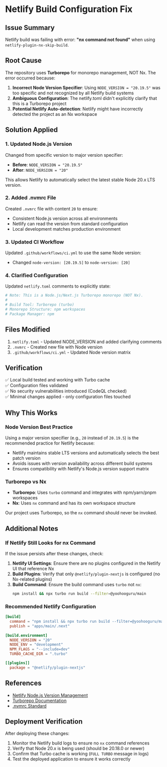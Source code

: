 # Netlify Build Configuration Fix

## Issue Summary
Netlify build was failing with error: **"nx command not found"** when using `netlify-plugin-nx-skip-build`.

## Root Cause
The repository uses **Turborepo** for monorepo management, NOT Nx. The error occurred because:

1. **Incorrect Node Version Specifier**: Using `NODE_VERSION = "20.19.5"` was too specific and not recognized by all Netlify build systems
2. **Ambiguous Configuration**: The netlify.toml didn't explicitly clarify that this is a Turborepo project
3. **Potential Netlify Auto-detection**: Netlify might have incorrectly detected the project as an Nx workspace

## Solution Applied

### 1. Updated Node.js Version
Changed from specific version to major version specifier:
- **Before**: `NODE_VERSION = "20.19.5"`
- **After**: `NODE_VERSION = "20"`

This allows Netlify to automatically select the latest stable Node 20.x LTS version.

### 2. Added .nvmrc File
Created `.nvmrc` file with content `20` to ensure:
- Consistent Node.js version across all environments
- Netlify can read the version from standard configuration
- Local development matches production environment

### 3. Updated CI Workflow
Updated `.github/workflows/ci.yml` to use the same Node version:
- Changed `node-version: [20.19.5]` to `node-version: [20]`

### 4. Clarified Configuration
Updated `netlify.toml` comments to explicitly state:
```toml
# Note: This is a Node.js/Next.js Turborepo monorepo (NOT Nx).
#
# Build Tool: Turborepo (turbo)
# Monorepo Structure: npm workspaces
# Package Manager: npm
```

## Files Modified
1. `netlify.toml` - Updated NODE_VERSION and added clarifying comments
2. `.nvmrc` - Created new file with Node version
3. `.github/workflows/ci.yml` - Updated Node version matrix

## Verification
✅ Local build tested and working with Turbo cache  
✅ Configuration files validated  
✅ No security vulnerabilities introduced (CodeQL checked)  
✅ Minimal changes applied - only configuration files touched  

## Why This Works

### Node Version Best Practice
Using a major version specifier (e.g., `20` instead of `20.19.5`) is the recommended practice for Netlify because:
- Netlify maintains stable LTS versions and automatically selects the best patch version
- Avoids issues with version availability across different build systems
- Ensures compatibility with Netlify's Node.js version support matrix

### Turborepo vs Nx
- **Turborepo**: Uses `turbo` command and integrates with npm/yarn/pnpm workspaces
- **Nx**: Uses `nx` command and has its own workspace structure

Our project uses Turborepo, so the `nx` command should never be invoked.

## Additional Notes

### If Netlify Still Looks for nx Command
If the issue persists after these changes, check:

1. **Netlify UI Settings**: Ensure there are no plugins configured in the Netlify UI that reference Nx
2. **Build Plugins**: Verify that only `@netlify/plugin-nextjs` is configured (no Nx-related plugins)
3. **Build Command**: Ensure the build command uses `turbo` not `nx`:
   ```bash
   npm install && npx turbo run build --filter=@yoohooguru/main
   ```

### Recommended Netlify Configuration
```toml
[build]
  command = "npm install && npx turbo run build --filter=@yoohooguru/main"
  publish = "apps/main/.next"
  
[build.environment]
  NODE_VERSION = "20"
  NODE_ENV = "development"
  NPM_FLAGS = "--include=dev"
  TURBO_CACHE_DIR = ".turbo"

[[plugins]]
  package = "@netlify/plugin-nextjs"
```

## References
- [Netlify Node.js Version Management](https://docs.netlify.com/configure-builds/manage-dependencies/#node-js-and-javascript)
- [Turborepo Documentation](https://turbo.build/repo/docs)
- [.nvmrc Standard](https://github.com/nvm-sh/nvm#nvmrc)

## Deployment Verification
After deploying these changes:
1. Monitor the Netlify build logs to ensure no `nx` command references
2. Verify that Node 20.x is being used (should be 20.18.0 or newer)
3. Confirm that Turbo cache is working (`FULL TURBO` message in logs)
4. Test the deployed application to ensure it works correctly
